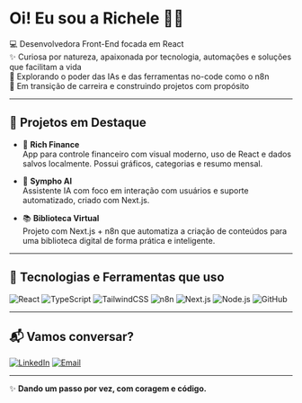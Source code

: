 # Oi! Eu sou a Richele 👋🏾

💻 Desenvolvedora Front-End focada em React  
✨ Curiosa por natureza, apaixonada por tecnologia, automações e soluções que facilitam a vida  
🤖 Explorando o poder das IAs e das ferramentas no-code como o n8n  
🎯 Em transição de carreira e construindo projetos com propósito

---

## 💼 Projetos em Destaque

- 💸 **Rich Finance**  
  App para controle financeiro com visual moderno, uso de React e dados salvos localmente. Possui gráficos, categorias e resumo mensal.  

- 🤖 **Sympho AI**  
  Assistente IA com foco em interação com usuários e suporte automatizado, criado com Next.js.

- 📚 **Biblioteca Virtual**  
  Projeto com Next.js + n8n que automatiza a criação de conteúdos para uma biblioteca digital de forma prática e inteligente.

---

## 🚀 Tecnologias e Ferramentas que uso

![React](https://img.shields.io/badge/-React-61DAFB?style=flat&logo=react&logoColor=white)
![TypeScript](https://img.shields.io/badge/-TypeScript-3178C6?style=flat&logo=typescript&logoColor=white)
![TailwindCSS](https://img.shields.io/badge/-Tailwind-38B2AC?style=flat&logo=tailwind-css&logoColor=white)
![n8n](https://img.shields.io/badge/-n8n-EF6C00?style=flat&logo=n8n&logoColor=white)
![Next.js](https://img.shields.io/badge/-Next.js-000?style=flat&logo=nextdotjs)
![Node.js](https://img.shields.io/badge/-Node.js-339933?style=flat&logo=node.js&logoColor=white)
![GitHub](https://img.shields.io/badge/-GitHub-181717?style=flat&logo=github)

---

## 📬 Vamos conversar?

[![LinkedIn](https://img.shields.io/badge/-LinkedIn-0A66C2?style=flat&logo=linkedin&logoColor=white)]([https://linkedin.com/in/devrichele](https://www.linkedin.com/in/brenda-richele-alves-04223b30b/))
[![Email](https://img.shields.io/badge/-Email-EA4335?style=flat&logo=gmail&logoColor=white)](brendaricheledev@gmail.com)

---

✨ **Dando um passo por vez, com coragem e código.**  
